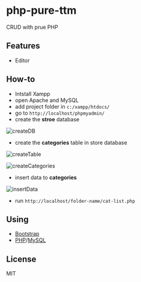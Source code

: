 # php-pure-ttm

CRUD with prue PHP

## Features

* Editor

## How-to

* Intstall Xampp
* open Apache and MySQL
* add project folder in <code>c:/xampp/htdocs/</code>
* go to <code>http://localhost/phpmyadmin/</code>
* create the **stroe** database

![createDB](https://user-images.githubusercontent.com/55120122/86373421-651b3c00-bca9-11ea-8cf2-120b123821da.png)

* create the **categories** table in store database

![createTable](https://user-images.githubusercontent.com/55120122/86373534-867c2800-bca9-11ea-9147-0ff25dbf070d.png)


![createCategories](https://user-images.githubusercontent.com/55120122/86373580-9267ea00-bca9-11ea-99d1-13cce1fc6f5a.png)

* insert data to **categories**

![insertData](https://user-images.githubusercontent.com/55120122/86374243-5bde9f00-bcaa-11ea-9d4e-347f9ac31862.png)

* run <code>http://localhost/folder-name/cat-list.php</code>

## Using

* <a href="https://getbootstrap.com/">Bootstrap</a>
* <a href="http://php.net/">PHP</a>/<a href="http://mysql.com/">MySQL</a>

## License

MIT
